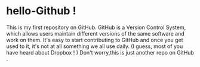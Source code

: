 # hello-Github !
This is my first repository on GitHub.
GitHub is a Version Control System, which allows users maintain different versions of the same software and work on them.
It's easy to start contributing to GitHub and once you get used to it, it's not at all something we all use daily. (I guess, most of you have heard about Dropbox ! )
Don't worry,this is just another repo on GitHub .
